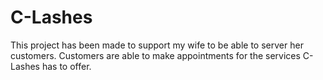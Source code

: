 # C-Lashes

This project has been made to support my wife to be able to server her customers. Customers are able to make appointments for the services C-Lashes has to offer. 
